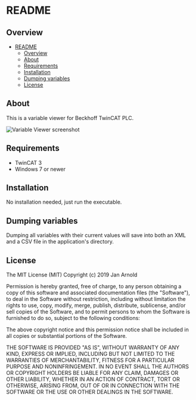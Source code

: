 # README #

## Overview ##
<!-- MarkdownTOC depth=0 -->

- [README](#readme)
  - [Overview](#overview)
  - [About](#about)
  - [Requirements](#requirements)
  - [Installation](#installation)
  - [Dumping variables](#dumping-variables)
  - [License](#license)

<!-- /MarkdownTOC -->

## About ##

This is a variable viewer for Beckhoff TwinCAT PLC.

![Variable Viewer screenshot](https://semper.space/tcvv/screenshot00.png "Variable Viewer")


## Requirements ##

* TwinCAT 3
* Windows 7 or newer


## Installation ##

No installation needed, just run the executable.

## Dumping variables ###

Dumping all variables with their current values will save into both an XML and a CSV file in the application's directory.

## License ##

The MIT License (MIT)
Copyright (c) 2019 Jan Arnold

Permission is hereby granted, free of charge, to any person obtaining a copy of this software and associated documentation files (the "Software"), to deal in the Software without restriction, including without limitation the rights to use, copy, modify, merge, publish, distribute, sublicense, and/or sell copies of the Software, and to permit persons to whom the Software is furnished to do so, subject to the following conditions:

The above copyright notice and this permission notice shall be included in all copies or substantial portions of the Software.

THE SOFTWARE IS PROVIDED "AS IS", WITHOUT WARRANTY OF ANY KIND, EXPRESS OR IMPLIED, INCLUDING BUT NOT LIMITED TO THE WARRANTIES OF MERCHANTABILITY, FITNESS FOR A PARTICULAR PURPOSE AND NONINFRINGEMENT. IN NO EVENT SHALL THE AUTHORS OR COPYRIGHT HOLDERS BE LIABLE FOR ANY CLAIM, DAMAGES OR OTHER LIABILITY, WHETHER IN AN ACTION OF CONTRACT, TORT OR OTHERWISE, ARISING FROM, OUT OF OR IN CONNECTION WITH THE SOFTWARE OR THE USE OR OTHER DEALINGS IN THE SOFTWARE.
